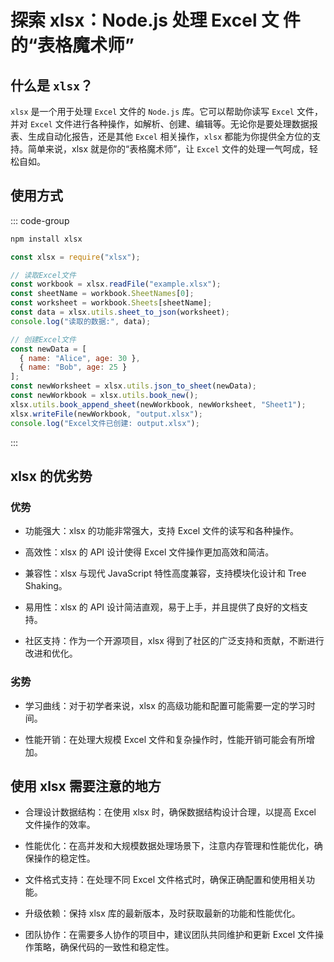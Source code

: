 # 探索 xlsx：Node.js 处理 Excel 文 件的“表格魔术师”

<article-info/>

<link-tag :linkList="[{ linkType: 'git', linkText:'xlsx',linkUrl:'https://github.com/SheetJS/sheetjs'},{ linkText:'xlsx 官网',linkUrl:'https://sheetjs.com/'}]" />

## 什么是 `xlsx`？

`xlsx` 是一个用于处理 `Excel` 文件的 `Node.js` 库。它可以帮助你读写 `Excel` 文件，并对 `Excel` 文件进行各种操作，如解析、创建、编辑等。无论你是要处理数据报表、生成自动化报告，还是其他 `Excel` 相关操作，`xlsx` 都能为你提供全方位的支持。简单来说，xlsx 就是你的“表格魔术师”，让 `Excel` 文件的处理一气呵成，轻松自如。

## 使用方式

::: code-group

```bash [npm 安装]
npm install xlsx
```

```js [NodeJs 使用]
const xlsx = require("xlsx");

// 读取Excel文件
const workbook = xlsx.readFile("example.xlsx");
const sheetName = workbook.SheetNames[0];
const worksheet = workbook.Sheets[sheetName];
const data = xlsx.utils.sheet_to_json(worksheet);
console.log("读取的数据:", data);

// 创建Excel文件
const newData = [
  { name: "Alice", age: 30 },
  { name: "Bob", age: 25 }
];
const newWorksheet = xlsx.utils.json_to_sheet(newData);
const newWorkbook = xlsx.utils.book_new();
xlsx.utils.book_append_sheet(newWorkbook, newWorksheet, "Sheet1");
xlsx.writeFile(newWorkbook, "output.xlsx");
console.log("Excel文件已创建: output.xlsx");
```

:::

## xlsx 的优劣势

### 优势

- <imp-text-danger>功能强大</imp-text-danger>：xlsx 的功能非常强大，支持 Excel 文件的读写和各种操作。

- <imp-text-danger>高效性</imp-text-danger>：xlsx 的 API 设计使得 Excel 文件操作更加高效和简洁。

- <imp-text-danger>兼容性</imp-text-danger>：xlsx 与现代 JavaScript 特性高度兼容，支持模块化设计和 Tree Shaking。

- <imp-text-danger>易用性</imp-text-danger>：xlsx 的 API 设计简洁直观，易于上手，并且提供了良好的文档支持。

- <imp-text-danger>社区支持</imp-text-danger>：作为一个开源项目，xlsx 得到了社区的广泛支持和贡献，不断进行改进和优化。

### 劣势

- <imp-text-danger>学习曲线</imp-text-danger>：对于初学者来说，xlsx 的高级功能和配置可能需要一定的学习时间。

- <imp-text-danger>性能开销</imp-text-danger>：在处理大规模 Excel 文件和复杂操作时，性能开销可能会有所增加。

## 使用 xlsx 需要注意的地方

- <imp-text-danger>合理设计数据结构</imp-text-danger>：在使用 xlsx 时，确保数据结构设计合理，以提高 Excel 文件操作的效率。

- <imp-text-danger>性能优化</imp-text-danger>：在高并发和大规模数据处理场景下，注意内存管理和性能优化，确保操作的稳定性。

- <imp-text-danger>文件格式支持</imp-text-danger>：在处理不同 Excel 文件格式时，确保正确配置和使用相关功能。

- <imp-text-danger>升级依赖</imp-text-danger>：保持 xlsx 库的最新版本，及时获取最新的功能和性能优化。

- <imp-text-danger>团队协作</imp-text-danger>：在需要多人协作的项目中，建议团队共同维护和更新 Excel 文件操作策略，确保代码的一致性和稳定性。
